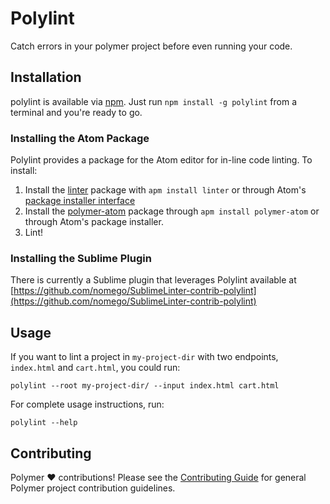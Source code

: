 # Polylint
Catch errors in your polymer project before even running your code.

## Installation

polylint is available via [npm](https://www.npmjs.com/). Just run `npm install -g polylint` from a terminal and you're ready to go.

### Installing the Atom Package

Polylint provides a package for the Atom editor for in-line code linting. To install:

1. Install the [linter](https://atom.io/packages/linter) package with `apm install linter` or through Atom's [package installer interface](https://atom.io/docs/latest/using-atom-atom-packages)
2. Install the [polymer-atom](https://github.com/PolymerLabs/polymer-atom) package through `apm install polymer-atom` or through Atom's package installer.
3. Lint!

### Installing the Sublime Plugin

There is currently a Sublime plugin that leverages Polylint available at [https://github.com/nomego/SublimeLinter-contrib-polylint](https://github.com/nomego/SublimeLinter-contrib-polylint)

## Usage
If you want to lint a project in `my-project-dir` with two endpoints, `index.html` and `cart.html`, you could run:
```
polylint --root my-project-dir/ --input index.html cart.html
```

For complete usage instructions, run:
```
polylint --help
```

## Contributing

Polymer :heart: contributions! Please see the [Contributing Guide](https://github.com/Polymer/project/blob/master/Contributing.md) for general Polymer project contribution guidelines.
